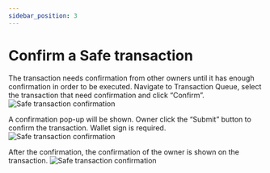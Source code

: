 ```yaml
---
sidebar_position: 3
---
```


# Confirm a Safe transaction
The transaction needs confirmation from other owners until it has enough confirmation in order to be executed. Navigate to Transaction Queue, select the transaction that need confirmation and click “Confirm”.
![Safe transaction confirmation](/img/pyxis-safe/confirm_safe_transaction_1.png)

A confirmation pop-up will be shown. Owner click the “Submit” button to confirm the transaction. Wallet sign is required.
![Safe transaction confirmation](/img/pyxis-safe/confirm_safe_transaction_2.png)

After the confirmation, the confirmation of the owner is shown on the transaction.
![Safe transaction confirmation](/img/pyxis-safe/confirm_safe_transaction_3.png)
